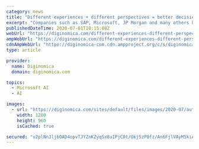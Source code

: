 ```yaml
---
category: news
title: "Different experiences + different perspectives = better decision making - the neurodiversity HR equation"
excerpt: "Companies such as SAP, Microsoft, JP Morgan and many others have put a lot ... The idea was to capitalize on the fact that many on the autistic spectrum, have superior cognitive abilities that lend themselves to IT roles such as software testing, data ..."
publishedDateTime: 2020-07-01T10:15:00Z
webUrl: "https://diginomica.com/different-experiences-different-perspectives-better-decision-making-neurodiversity-hr-equation"
ampWebUrl: "https://diginomica.com/different-experiences-different-perspectives-better-decision-making-neurodiversity-hr-equation?amp"
cdnAmpWebUrl: "https://diginomica-com.cdn.ampproject.org/c/s/diginomica.com/different-experiences-different-perspectives-better-decision-making-neurodiversity-hr-equation?amp"
type: article

provider:
  name: Diginomica
  domain: diginomica.com

topics:
  - Microsoft AI
  - AI

images:
  - url: "https://diginomica.com/sites/default/files/images/2020-07/autism-2377410_1280.jpg"
    width: 1280
    height: 960
    isCached: true

secured: "u2plNnJljbOAD4opvTJYZnKZyqSx8uIPjC0t/Okj5zP0fz/An6FjlVAyM5kiARtV261XFlhKjrvzgGr4HTpQuFSHFTjAX1+CXkjikXtmlBvP1rnxRG5oPLFw4tuVuBCF25FHHgMCrO0a3ehf5MHtDEC3lVnN9GMBAKhyjNyk+XssjZqIxC7g5dry0Oa71RgS8Hu6PRstqXE0dYjyTRrizSi0DR9yxOnYxtPCNmxulGPRTfJzLCMN9/f8cJbyotMwtGPMAYv5oVMNqbRDwBp6OWknrQrF6nd+CNiZX+ubidH2P3QZnh5luHG4RTfMcPKJoJiBAyItWEDoZVyA3g9C1g==;5RmQFKIsGuUhNFiT3wmT1g=="
---
```


